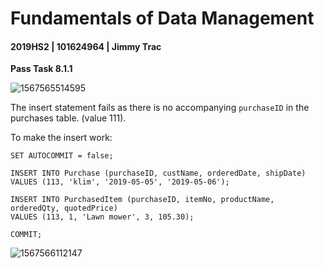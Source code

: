 # Fundamentals of Data Management

#### 2019HS2 |  101624964 | Jimmy Trac 

**Pass Task 8.1.1**



![1567565514595](H:\repos\fundamentals-of-data-management\pt8.1.1\pt8.1.1.assets\1567565514595.png)



The insert statement fails as there is no accompanying `purchaseID` in the purchases table. (value 111).



To make the insert work:

```mysql
SET AUTOCOMMIT = false;

INSERT INTO Purchase (purchaseID, custName, orderedDate, shipDate)
VALUES (113, 'klim', '2019-05-05', '2019-05-06');

INSERT INTO PurchasedItem (purchaseID, itemNo, productName, orderedQty, quotedPrice)
VALUES (113, 1, 'Lawn mower', 3, 105.30);

COMMIT;
```



![1567566112147](H:\repos\fundamentals-of-data-management\pt8.1.1\pt8.1.1.assets\1567566112147.png)